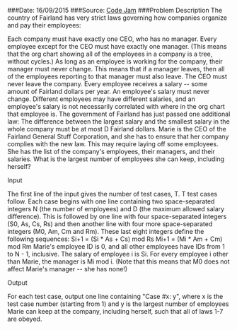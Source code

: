###Date: 16/09/2015
###Source: [Code Jam](https://code.google.com/codejam/contest/4254486/dashboard)
###Problem Description
The country of Fairland has very strict laws governing how companies organize and pay their employees:

Each company must have exactly one CEO, who has no manager.
Every employee except for the CEO must have exactly one manager. (This means that the org chart showing all of the employees in a company is a tree, without cycles.)
As long as an employee is working for the company, their manager must never change. This means that if a manager leaves, then all of the employees reporting to that manager must also leave.
The CEO must never leave the company.
Every employee receives a salary -- some amount of Fairland dollars per year. An employee's salary must never change.
Different employees may have different salaries, and an employee's salary is not necessarily correlated with where in the org chart that employee is.
The government of Fairland has just passed one additional law:
The difference between the largest salary and the smallest salary in the whole company must be at most D Fairland dollars.
Marie is the CEO of the Fairland General Stuff Corporation, and she has to ensure that her company complies with the new law. This may require laying off some employees. She has the list of the company's employees, their managers, and their salaries. What is the largest number of employees she can keep, including herself?

Input

The first line of the input gives the number of test cases, T. T test cases follow. Each case begins with one line containing two space-separated integers N (the number of employees) and D (the maximum allowed salary difference). This is followed by one line with four space-separated integers (S0, As, Cs, Rs) and then another line with four more space-separated integers (M0, Am, Cm and Rm). These last eight integers define the following sequences:
Si+1 = (Si * As + Cs) mod Rs
Mi+1 = (Mi * Am + Cm) mod Rm
Marie's employee ID is 0, and all other employees have IDs from 1 to N - 1, inclusive. The salary of employee i is Si. For every employee i other than Marie, the manager is Mi mod i. (Note that this means that M0 does not affect Marie's manager -- she has none!)

Output

For each test case, output one line containing "Case #x: y", where x is the test case number (starting from 1) and y is the largest number of employees Marie can keep at the company, including herself, such that all of laws 1-7 are obeyed.
